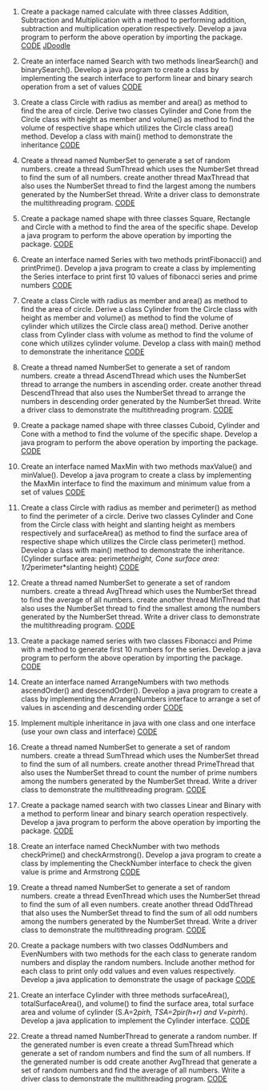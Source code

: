 1. Create a package named calculate with three classes Addition, Subtraction and Multiplication with a method to performing addition, subtraction and multiplication operation respectively. Develop a java program to perform the above operation by importing the package.
[CODE](https://github.com/sriramanandhu/JavaProg/tree/main/modelProgram/m01OperatorDemo)
[JDoodle](jdoodle.com/ia/6lE)

2. Create an interface named Search with two methods linearSearch() and binarySearch(). Develop a java program to create a class by implementing the search interface to perform linear and binary search operation from a set of values
[CODE](https://github.com/sriramanandhu/JavaProg/tree/main/modelProgram/m02SearchDemo)

3. Create a class Circle with radius as member and area() as method to find the area of circle. Derive two classes Cylinder and Cone from the Circle class with height as member and volume() as method to find the volume of respective shape which utilizes the Circle class area() method. Develop a class with main() method to demonstrate the inheritance
[CODE](https://github.com/sriramanandhu/JavaProg/tree/main/modelProgram/m03InheritanceDemo)

4. Create a thread named NumberSet to generate a set of random numbers. create a thread SumThread which uses the NumberSet thread to find the sum of all numbers. create another thread MaxThread that also uses the NumberSet thread to find the largest among the numbers generated by the NumberSet thread. Write a driver class to demonstrate the multithreading program.
[CODE](https://github.com/sriramanandhu/JavaProg/tree/main/modelProgram/m04SumMaxDemo)

5. Create a package named shape with three classes Square, Rectangle and Circle with a method to find the area of the specific shape. Develop a java program to perform the above operation by importing the package.
[CODE](https://github.com/sriramanandhu/JavaProg/tree/main/modelProgram/m05ShapeDemo)

6. Create an interface named Series with two methods printFibonacci() and printPrime(). Develop a java program to create a class by implementing the Series interface to print first 10 values of fibonacci series and prime numbers
[CODE](https://github.com/sriramanandhu/JavaProg/tree/main/modelProgram/m06SeriesDemo)

7. Create a class Circle with radius as member and area() as method to find the area of circle. Derive a class Cylinder from the Circle class with height as member and volume() as method to find the volume of cylinder which utilizes the Circle class area() method. Derive another class from Cylinder class with volume as method to find the volume of cone which utilizes cylinder volume. Develop a class with main() method to demonstrate the inheritance
[CODE](https://github.com/sriramanandhu/JavaProg/tree/main/modelProgram/m07CircleInheritanceDemo)

8. Create a thread named NumberSet to generate a set of random numbers. create a thread AscendThread which uses the NumberSet thread to arrange the numbers in ascending order. create another thread DescendThread that also uses the NumberSet thread to arrange the numbers in descending order generated by the NumberSet thread. Write a driver class to demonstrate the multithreading program.
[CODE](https://github.com/sriramanandhu/JavaProg/tree/main/modelProgram/m08AscendDescendDemo)

9. Create a package named shape with three classes Cuboid, Cylinder and Cone with a method to find the volume of the specific shape. Develop a java program to perform the above operation by importing the package.
[CODE](https://github.com/sriramanandhu/JavaProg/tree/main/modelProgram/m09PackageCuboidDemo)

10. Create an interface named MaxMin with two methods maxValue() and minValue(). Develop a java program to create a class by implementing the MaxMin interface to find the maximum and minimum value from a set of values
[CODE](https://github.com/sriramanandhu/JavaProg/tree/main/modelProgram/m10MaxMin)

11. Create a class Circle with radius as member and perimeter() as method to find the perimeter of a circle. Derive two classes Cylinder and Cone from the Circle class with height and slanting height as members respectively and surfaceArea() as method to find the surface area of respective shape which utilizes the Circle class perimeter() method. Develop a class with main() method to demonstrate the inheritance. (Cylinder surface area: perimeter*height, Cone surface area: 1/2*perimeter*slanting height)
[CODE](https://github.com/sriramanandhu/JavaProg/tree/main/modelProgram/m11SurfaceArea)

12. Create a thread named NumberSet to generate a set of random numbers. create a thread AvgThread which uses the NumberSet thread to find the average of all numbers. create another thread MinThread that also uses the NumberSet thread to find the smallest among the numbers generated by the NumberSet thread. Write a driver class to demonstrate the multithreading program.
[CODE](https://github.com/sriramanandhu/JavaProg/tree/main/modelProgram/m12AvgMin)

13. Create a package named series with two classes Fibonacci and Prime with a method to generate first 10 numbers for the series. Develop a java program to perform the above operation by importing the package.
[CODE](https://github.com/sriramanandhu/JavaProg/tree/main/modelProgram/m13SeriesDemo)

14. Create an interface named ArrangeNumbers with two methods ascendOrder() and descendOrder(). Develop a java program to create a class by implementing the ArrangeNumbers interface to arrange a set of values in ascending and descending order
[CODE](https://github.com/sriramanandhu/JavaProg/tree/main/modelProgram/m14ArrangeInterface)

15. Implement multiple inheritance in java with one class and one interface (use your own class and interface)
[CODE](https://github.com/sriramanandhu/JavaProg/tree/main/modelProgram/m15MultiInheritance)

16. Create a thread named NumberSet to generate a set of random numbers. create a thread SumThread which uses the NumberSet thread to find the sum of all numbers. create another thread PrimeThread that also uses the NumberSet thread to count the number of prime numbers among the numbers generated by the NumberSet thread. Write a driver class to demonstrate the multithreading program.
[CODE](https://github.com/sriramanandhu/JavaProg/tree/main/modelProgram/m16SumPrime)

17. Create a package named search with two classes Linear and Binary with a method to perform linear and binary search operation respectively. Develop a java program to perform the above operation by importing the package.
[CODE](https://github.com/sriramanandhu/JavaProg/tree/main/modelProgram/m17PackageSearch)

18. Create an interface named CheckNumber with two methods checkPrime() and checkArmstrong(). Develop a java program to create a class by implementing the CheckNumber interface to check the given value is prime and Armstrong
[CODE](https://github.com/sriramanandhu/JavaProg/tree/main/modelProgram/m18InterfaceCheckNumber)

19. Create a thread named NumberSet to generate a set of random numbers. create a thread EvenThread which uses the NumberSet thread to find the sum of all even numbers. create another thread OddThread that also uses the NumberSet thread to find the sum of all odd numbers among the numbers generated by the NumberSet thread. Write a driver class to demonstrate the multithreading program.
[CODE](https://github.com/sriramanandhu/JavaProg/tree/main/modelProgram/m19EvenSumOddSum)

20. Create a package numbers with two classes OddNumbers and EvenNumbers with two methods for the each class to generate random numbers and display the random numbers. Include another method for each class to print only odd values and even values respectively. Develop a java application to demonstrate the usage of package
[CODE](https://github.com/sriramanandhu/JavaProg/tree/main/modelProgram/m20EvenOdd)

21. Create an interface Cylinder with three methods surfaceArea(), totalSurfaceArea(), and volume() to find the surface area, total surface area and volume of cylinder (S.A=2*pi*r*h, TSA=2*pi*r(h+r) and V=pi*r*r*h). Develop a java application to implement the Cylinder interface.
[CODE](https://github.com/sriramanandhu/JavaProg/tree/main/modelProgram/m21InterfaceCylinderDemo)

22. Create a thread named NumberThread to generate a random number. If the generated number is even create a thread SumThread which generate a set of random numbers and find the sum of all numbers. If the generated number is odd create another AvgThread that generate a set of random numbers and find the average of all numbers. Write a driver class to demonstrate the multithreading program.
[CODE](https://github.com/sriramanandhu/JavaProg/tree/main/modelProgram/m22EvenSumOddAvg)
